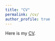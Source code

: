 ```yaml
---
title: "CV"
permalink: /cv/
author_profile: true
---
```


Here is my [CV](http://auroregonzalez.github.io/files/CV_march2022.pdf).

